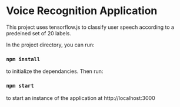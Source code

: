 # Voice Recognition Application

This project uses tensorflow.js to classify user speech according to a predeined set of 20 labels.

In the project directory, you can run:

### `npm install`

to initialize the dependancies. Then run:

### `npm start`

to start an instance of the application at http://localhost:3000
